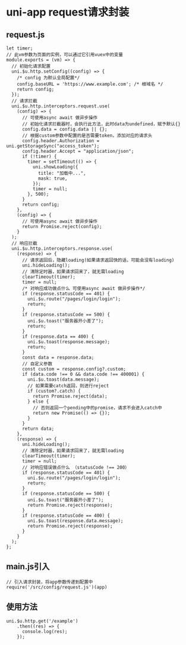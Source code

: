 # uni-app request请求封装
## request.js  
    let timer;
    // 此vm参数为页面的实例，可以通过它引用vuex中的变量
    module.exports = (vm) => {
      // 初始化请求配置
      uni.$u.http.setConfig((config) => {
        /* config 为默认全局配置*/
        config.baseURL = 'https://www.example.com'; /* 根域名 */
        return config;
      });
      // 请求拦截
      uni.$u.http.interceptors.request.use(
        (config) => {
          // 可使用async await 做异步操作
          // 初始化请求拦截器时，会执行此方法，此时data为undefined，赋予默认{}
          config.data = config.data || {};
          // 根据custom参数中配置的是否需要token，添加对应的请求头
          config.header.Authorization = uni.getStorageSync("access_token");
          config.header.Accept = "application/json";
          if (!timer) {
            timer = setTimeout(() => {
              uni.showLoading({
                title: "加载中...",
                mask: true,
              });
              timer = null;
            }, 500);
          }
          return config;
        },
        (config) => {
          // 可使用async await 做异步操作
          return Promise.reject(config);
        }
      );
      // 响应拦截
      uni.$u.http.interceptors.response.use(
        (response) => {
          // 请求返回后，隐藏loading(如果请求返回快的话，可能会没有loading)
          uni.hideLoading();
          // 清除定时器，如果请求回来了，就无需loading
          clearTimeout(timer);
          timer = null;
          /* 对响应成功做点什么 可使用async await 做异步操作*/
          if (response.statusCode == 401) {
            uni.$u.route("/pages/login/login");
            return;
          }
          if (response.statusCode == 500) {
            uni.$u.toast("服务器开小差了");
            return;
          }
          if (response.data == 400) {
            uni.$u.toast(response.message);
            return;
          }
          const data = response.data;
          // 自定义参数
          const custom = response.config?.custom;
          if (data.code !== 0 && data.code !== 400001) {
            uni.$u.toast(data.message);
            // 如果需要catch返回，则进行reject
            if (custom?.catch) {
              return Promise.reject(data);
            } else {
              // 否则返回一个pending中的promise，请求不会进入catch中
              return new Promise(() => {});
            }
          }
          return data;
        },
        (response) => {
          uni.hideLoading();
          // 清除定时器，如果请求回来了，就无需loading
          clearTimeout(timer);
          timer = null;
          // 对响应错误做点什么 （statusCode !== 200）
          if (response.statusCode == 401) {
            uni.$u.route("/pages/login/login");
            return;
          }
          if (response.statusCode == 500) {
            uni.$u.toast("服务器开小差了");
            return Promise.reject(response);
          }
          if (response.statusCode == 400) {
            uni.$u.toast(response.data.message);
            return Promise.reject(response);
          }
        }
      );
    };
## main.js引入
    // 引入请求封装，将app参数传递到配置中
    require('/src/config/request.js')(app)
## 使用方法
    uni.$u.http.get('/example')
        .then((res) => {
          console.log(res);
        });
